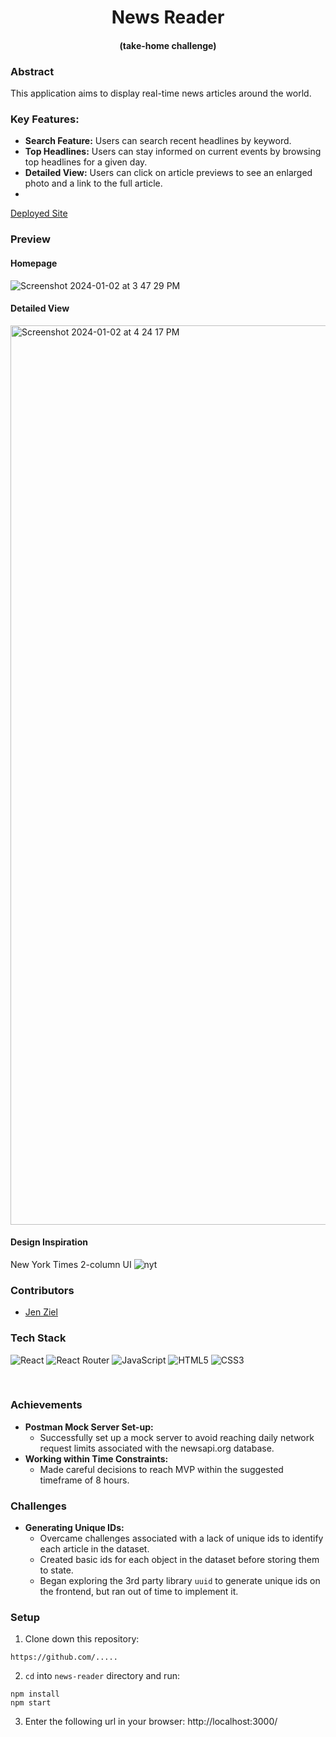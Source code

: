 <div align="center">

# News Reader 
#### (take-home challenge)

</div>

### Abstract
This application aims to display real-time news articles around the world.

### Key Features:
- **Search Feature:** Users can search recent headlines by keyword.
- **Top Headlines:** Users can stay informed on current events by browsing top headlines for a given day. 
- **Detailed View:** Users can click on article previews to see an enlarged photo and a link to the full article.
- 
[Deployed Site](https://news-reader-infve7h6c-jenziel.vercel.app/)

### Preview
#### Homepage
![Screenshot 2024-01-02 at 3 47 29 PM](https://github.com/jenziel/news-reader/assets/130857864/a2a7b610-ad97-41f1-9936-5216348402c5)

#### Detailed View
<img width="1439" alt="Screenshot 2024-01-02 at 4 24 17 PM" src="https://github.com/jenziel/news-reader/assets/130857864/afbec08b-fc74-4d14-be52-b081c6f51afe">


#### Design Inspiration
  New York Times 2-column UI
![nyt](https://github.com/jenziel/news-reader/assets/130857864/b07550be-607a-4b7b-94c3-6df969c579e5)



### Contributors
- [Jen Ziel](https://www.linkedin.com/in/jen-ziel-a02820278) 


### Tech Stack
![React](https://img.shields.io/badge/react-%2320232a.svg?style=for-the-badge&logo=react&logoColor=!%2361DAFB)
![React Router](https://img.shields.io/badge/React_Router-CA4245?style=for-the-badge&logo=react-router&logoColor=white)
![JavaScript](https://img.shields.io/badge/javascript-%23323330.svg?style=for-the-badge&logo=javascript&logoColor=%23F7DF1E)
![HTML5](https://img.shields.io/badge/html5-%23E34F26.svg?style=for-the-badge&logo=html5&logoColor=white) 
![CSS3](https://img.shields.io/badge/css3-%231572B6.svg?style=for-the-badge&logo=css3&logoColor=white)

</br>

### Achievements

- **Postman Mock Server Set-up:**
  - Successfully set up a mock server to avoid reaching daily network request limits associated with the newsapi.org database.
- **Working within Time Constraints:**
  - Made careful decisions to reach MVP within the suggested timeframe of 8 hours.

### Challenges

- **Generating Unique IDs:**
  - Overcame challenges associated with a lack of unique ids to identify each article in the dataset.
  - Created basic ids for each object in the dataset before storing them to state.
  - Began exploring the 3rd party library `uuid` to generate unique ids on the frontend, but ran out of time to implement it.  


### Setup
1. Clone down this repository:
  ```
https://github.com/.....
  ```
2. `cd` into `news-reader` directory and run:
  ```
  npm install
  npm start
  ```
3. Enter the following url in your browser: http://localhost:3000/
